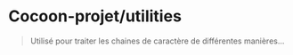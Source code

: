 # Cocoon-projet/utilities

> Utilisé pour traiter les chaines de caractère de différentes manières...